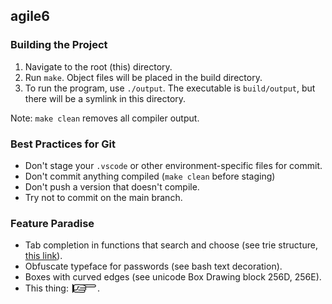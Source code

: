 ## agile6

### Building the Project

1. Navigate to the root (this) directory.
2. Run `make`. Object files will be placed in the build directory.
3. To run the program, use `./output`. The executable is `build/output`, but there will be a symlink in this directory.

Note: `make clean` removes all compiler output.

### Best Practices for Git

- Don't stage your `.vscode` or other environment-specific files for commit.
- Don't commit anything compiled (`make clean` before staging)
- Don't push a version that doesn't compile.
- Try not to commit on the main branch.

### Feature Paradise

- Tab completion in functions that search and choose (see trie structure, [this link](https://github.com/scop/bash-completion)).
- Obfuscate typeface for passwords (see bash text decoration).
- Boxes with curved edges (see unicode Box Drawing block 256D, 256E).
- This thing: 🯁🯂🯃.
